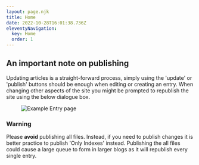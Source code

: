 ```yaml
---
layout: page.njk
title: Home
date: 2022-10-28T16:01:38.736Z
eleventyNavigation:
  key: Home
  order: 1
---
```


## An important note on publishing

Updating articles is a straight-forward process, simply using the 'update' or 'publish' buttons should be enough when editing or creating an entry. When changing other aspects of the site you might be prompted to republish the site using the below dialogue box.

<figure>
  <img src="{{ site.baseurl }}/assets/images/screenshots/publish-dialogue.png" alt="Example Entry page">
</figure>

<div class="warning">
  <h3>Warning</h3>
  <p>Please <strong>avoid</strong> publishing all files. Instead, if you need to publish changes it is better practice to publish 'Only Indexes' instead. Publishing the all files could cause a large queue to form in larger blogs as it will republish every single entry.</p>
</div>